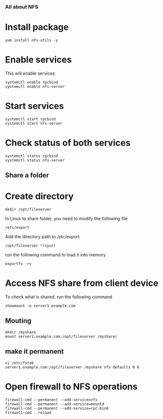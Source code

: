 ### All about NFS

# Install package 
```
yum install nfs-utils -y
```
# Enable services
This will enable services 
```
systemctl enable rpcbind
systemctl enable nfs-server
```
# Start services
```
systemctl start rpcbind
systemctl start nfs-server
```
# Check status of both services 
```
systemctl status rpcbind
systemctl status nfs-server
```

## Share a folder
# Create directory 
```
mkdir /opt/fileserver
```
In Linux to share folder, you need to modify the following file
```
/etc/export
```
Add the directory path to /etc/export
```
/opt/fileserver *(sync)
```
run the following command to load it into memory
```
exportfs -rv
```

# Access NFS share from client device
To check what is shared, run the following command 
```
showmount -e server1.example.com

```
## Mouting

```
mkdir /myshare
mount server1.example.com:/opt/fileserver /myshare/
```
## make it permanent
```
vi /etc/fstab
server1.example.com:/opt/fileserver /myshare nfs defaults 0 0
```
# Open firewall to NFS operations
```
firewall-cmd --permanent --add-service=nfs
firewall-cmd --permanent --add-service=mountd
firewall-cmd --permanent --add-service=rpc-bind
firewall-cmd --reload
```